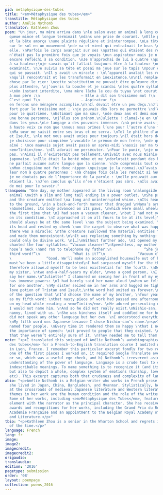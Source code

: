 ```yaml
---
pid: metaphysique-des-tubes
title: "<em>Métaphysique des tubes</em>"
transtitle: Métaphysique des tubes
author: Amélie Nothomb
translator: Kathleen Zhou
poem: "Un jour, ma mère arriva dans \nle salon avec un animal à long cou dont \nla
  queue mince et longue terminait \ndans une prise de courant. \nElle poussa un bouton
  et la bête amorça \nune plainte régulière et ininterrompue. \nLa tête se mit à bouger
  sur le sol en un mouvement \nde va-et-vient qui entraînait le bras \nde Maman derrière
  elle. \nParfois le corps avançait sur ses \npattes qui étaient des roulettes\n\nCe
  n’était pas la première fois que je voyais \nun aspirateur mais je n’avais \npas
  encore réfléchi à sa condition. \nJe m’approchai de lui à quatre \npattes pour être
  à sa hauteur;\nje savais qu’il fallait toujours être à la hauteur \nde ce que l’on
  examinait. \nJe suivis sa tête et posai ma joue sur le tapis \npour observer ce
  qui se passait. \nIl y avait un miracle : \nl’appareil avalait les réalités matérielles
  \nqu’il rencontrait et les transformait en inexistence.\n\nIl remplaçait le quelque
  chose par le rien: \ncette substitution ne pouvait être qu’œuvre divine.\n[…]\nSans
  plus attendre, \nj’ouvris la bouche et je scandai \nles quatre syllabes : « Aspirateur!
  »\nUn instant interdite, \nma mère lâcha le cou du tuyau \net courut téléphoner
  à mon père :\n                   — Elle a dit son troisième mot !\n                   —
  C’est quoi ?\n                   — Aspirateur !\n                   — Bien. Nous
  en ferons une ménagère accomplie.\n\nIl devait être un peu déçu.\nJ’avais fait très
  fort pour le troisième mot ; \nje pouvais dès lors me permettre \nd’être moins existentielle
  pour le quatrième. \nEstimant que ma sœur, \nde deux ans et demi mon aînée,\nétait
  une bonne personne, \nj’élus son prénom.\nJuliette ! clamai-je en \nla regardant
  dans les yeux.\nLe langage a des pouvoirs immenses :\nà peine avais-je prononcé
  à haute voix ce nom que \nnous nous prîmes l’une pour l’autre d’une folle passion.
  \nMa sœur me saisit entre ses bras et me serra. \nTel le philtre d’amour de Tristan
  et Iseult, \nle mot nous avait unies pour toujours.\nIl était hors de question que
  je choisisse pour cinquième \nvocable le prénom de mon frère, \nde quatre ans mon
  aîné : \nce mauvais sujet avait passé un après-midi \nassis sur ma tête à lire un
  <em>Tintin</em>. \nIl adorait me persécuter. \nPour le punir, \nje ne le nommerai
  pas. \nAinsi il n’existerait pas tellement.\nVivait avec nous Nishio-san, \nma gouvernante
  japonaise. \nElle était la bonté même et me \ndorlotait pendant des heures. \nElle
  ne parlait aucune autre langue que la sienne. \nJe comprenais tout ce qu’elle disait.
  \nMon cinquième mot fut donc nippon \npuisque je la nommai.\nJ’avais déjà donné
  leur nom à quatre personnes : \nà chaque fois cela les rendait si heureuses \nque
  je ne doutais pas de l’importance de la parole : \nelle prouvait aux individus qu’ils
  étaient là. \nJ’en conclus qu’ils n’en n’étaient pas sûrs. \nIls avaient besoin
  de moi pour le savoir."
transpoem: "One day, my mother appeared in the living room \nalongside a long-necked
  animal \nwith a slim and long tail ending in a power outlet. \nShe pressed a button
  and the creature emitted \na long and uninterrupted whine. \nIts head moved close
  to the ground, \nin a back-and-forth manner that dragged \nMama’s arms behind her.
  \nSometimes, its body advanced on its paws, \nwhich were small wheels.\nIt was not
  the first time that \nI had seen a vacuum cleaner, \nbut I had not yet reflected
  on its condition. \nI approached it on all fours to be at its level;\nI knew you
  should always be at the same level \nas the subject being examined. \nI followed
  its head and rested my cheek \non the carpet to observe what was happening. \nThen
  there was a miracle: \nthe creature swallowed the material entities \nit encountered
  and made them nonexistent.\n\nIt was replacing something by nothing: \nthis substitution
  could only be divine work. \n[…]\nWithout further ado, \nI opened my mouth and I
  chanted the four syllables: “Vacuum cleaner!”\nSpeechless, my mother dropped the
  hose’s neck \nand ran to telephone my father:\n               “She just said her
  third word!”\n               “What is it?”\n               “Vacuum cleaner!”<br>\n
  \                “Good. We’ll make an accomplished housewife out of her.”\nMy father
  must’ve been a little disappointed\nI had surpassed myself for the third word; \nI
  therefore allowe.d myself to be less existential for the fourth. \nDeciding that
  my sister, \ntwo and-a-half-years my elder, \nwas a good person, \nI elected to
  say her name.\n“Juliette!” I clamored on seeing her in front of my eyes.\nLanguage
  has immense powers: \nI had barely said her name aloud \nwhen we felt a crazy passion
  for one another. \nMy sister seized me in her arms and hugged me tight. \nLike the
  love potion of Tristan and Iseult,\nthe word had united us forever.\nIt was out
  of the question that \nI’d choose the name of my brother, \nfour years my elder,
  as my fifth word: \nthat nasty piece of work had passed one afternoon \nsitting
  on my head while reading a <em>Tintin</em>. \nHe adored persecuting me. \nAs punishment,
  I would not name him. \nAnd so he did not really exist.\nNishio-san, my Japanese
  nanny, lived with us. \nShe was kindness itself and coddled me for hours. \nShe
  did not speak any other language but her own. \nI understood everything she said.
  \nMy fifth word was Japanese because I chose Nishio-san’s name.\n<p>I had already
  named four people. \nEvery time it rendered them so happy \nthat I never doubted
  the importance of speech: \nit proved to people that they existed. \nI concluded
  that they weren’t entirely sure of it. \nThey needed me to tell them."
note: "<p>I translated this snipped of Amélie Nothomb’s autobiographical novel <em>Métaphysique
  des tubes</em> for a French-to-English translation course I audited while abroad
  in Lyon, France. I remember this particular excerpt fondly for two reasons: a) as
  one of the first pieces I worked on, it required Google Translate every third word
  or so, which was a useful ego check, and b) Nothomb’s irreverent aside masks a deeper
  understanding of the power of language. Language is a crude tool to communicate
  indescribable meanings. To name something is to recognize it (and its existence),
  but also to depict a whole, complex system of emotions (kinship, love, disdain,
  etc). This excerpt captures both that crudeness and complexity of language.</p>"
abio: "<p>Amélie Nothomb is a Belgian writer who works in French prose. Growing up,
  she lived in Japan, China, Bangladesh, and Myanmar. Stylistically, her writing is
  at the crossroads of medieval Japanese literature and Western literature. Principal
  themes in her work are the human condition and the role of the writer in a story.
  Some of her works, including <em>Métaphysique des Tubes</em>, feature an autobiographical
  element with the narrator as the principal character. She has received numerous
  awards and recognitions for her works, including the Grand Prix du Roman from the
  Academie Française and an appointment to the Belgian Royal Academy of French Language
  and Literature.</p>"
tbio: "<p>Kathleen Zhou is a senior in the Wharton School and regrets it only 40%
  of the time.</p>"
language: French
lang: fr
image:
image2:
imagecredit:
imagecredit2:
origaudio:
translaudio:
edition: '2016'
pagetype: submission
order: '08'
layout: poempage
collection: poems_2016
---
```

